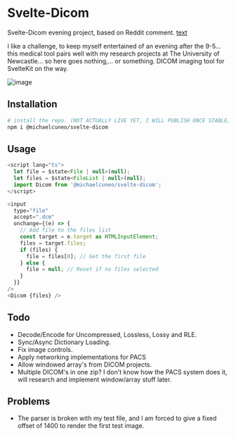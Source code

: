 # Svelte-Dicom

Svelte-Dicom evening project, based on Reddit comment. [text](https://www.reddit.com/r/sveltejs/comments/1m0mlav/comment/n3b7n8g/?utm_source=share&utm_medium=web3x&utm_name=web3xcss&utm_term=1&utm_content=share_button)

I like a challenge, to keep myself entertained of an evening after the 9-5... this medical tool pairs well with my research projects at The University of Newcastle... so here goes nothing,... or something. DICOM imaging tool for SvelteKit on the way.

![image](https://halide.michaelcuneo.com.au/misc/dicom-viewer-1.png)

## Installation

```bash
# install the repo. (NOT ACTUALLY LIVE YET, I WILL PUBLISH ONCE STABLE)
npm i @michaelcuneo/svelte-dicom
```

## Usage

```javascript
<script lang="ts">
  let file = $state<File | null>(null);
  let files = $state<FileList | null>(null);
  import Dicom from '@michaelcuneo/svelte-dicom';
</script>

<input
  type="file"
  accept=".dcm"
  onchange={(e) => {
    // Add file to the files list
    const target = e.target as HTMLInputElement;
    files = target.files;
    if (files) {
      file = files[0]; // Get the first file
    } else {
      file = null; // Reset if no files selected
    }
  }}
/>
<Dicom {files} />
```

## Todo

- Decode/Encode for Uncompressed, Lossless, Lossy and RLE.
- Sync/Async Dictionary Loading.
- Fix image controls.
- Apply networking implementations for PACS
- Allow windowed array's from DICOM projects.
- Multiple DICOM's in one zip? I don't know how the PACS system does it, will research and implement window/array stuff later.

## Problems

- The parser is broken with my test file, and I am forced to give a fixed offset of 1400 to render the first test image.
